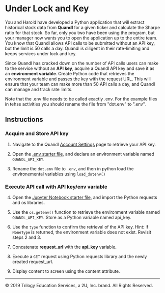 # Under Lock and Key

You and Harold have developed a Python application that will extract historical stock data from **Quandl** for a given ticker and calculate the Sharpe ratio for that stock. So far, only you two have been using the program, but your manager now wants you to open the application up to the entire team. You know that Quandl allows API calls to be submitted without an API key, but the limit is 50 calls a day. Quandl is diligent in their rate-limiting and keeps services under lock and key.

Since Quandl has cracked down on the number of API calls users can make to the service without an **API key**, acquire a Quandl API key and save it as an **environment variable**. Create Python code that retrieves the environment variable and passes the key with the request URL. This will ensure that your team can make more than 50 API calls a day, and Quandl can manage and track rate limits.

Note that the .env file needs to be called exactly .env. For the example files in tehse activities you should rename the file from "dot.env" to ".env".

## Instructions

### Acquire and Store API key

1. Navigate to the Quandl [Account Settings](https://www.quandl.com/account/profile) page to retrieve your API key.

2. Open the [.env starter file](Unsolved/dot.env), and declare an environment variable named `QUANDL_API_KEY`.

3. Rename the `dot.env` file to `.env`, and then in python load the environemental variables using `load_dotenv()`

### Execute API call with API key/env variable

4. Open the [Jupyter Notebook starter file](Unsolved/env_variables.ipynb), and import the Python requests and os libraries.

5. Use the `os.getenv()` function to retrieve the environment variable named `QUANDL_API_KEY`. Store as a Python variable named api_key.

6. Use the `type` function to confirm the retrieval of the API key. Hint: If `NoneType` is returned, the environment variable does not exist. Revisit steps 2 and 3.

7. Concatenate **request_url** with the **api_key** variable.

8. Execute a `GET` request using Python requests library and the newly created request_url.

9. Display content to screen using the content attribute.

---

© 2019 Trilogy Education Services, a 2U, Inc. brand. All Rights Reserved.
